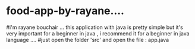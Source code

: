 # food-app-by-rayane....
#i'm rayane bouchair ...
this application with java is pretty simple but it's very important for a beginner in java , i recommend it for a beginner in java language .... 
#just open the folder 'src' and open the file : app.java

